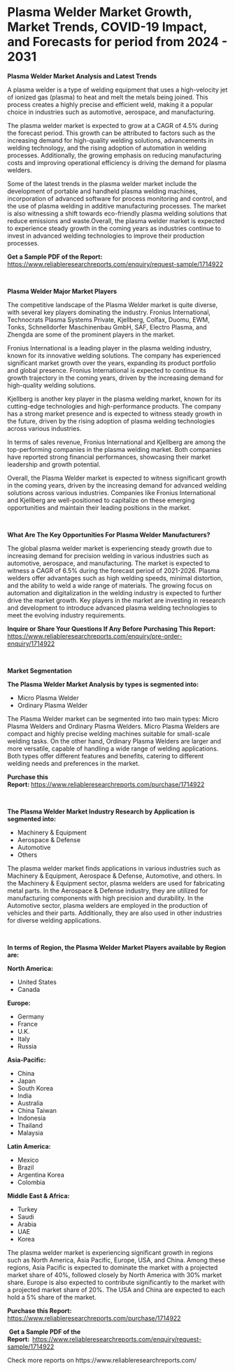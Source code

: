 <p><h1>Plasma Welder Market Growth, Market Trends, COVID-19 Impact, and Forecasts for period from 2024 - 2031</h1></p><p><strong>Plasma Welder Market Analysis and Latest Trends</strong></p>
<p><p>A plasma welder is a type of welding equipment that uses a high-velocity jet of ionized gas (plasma) to heat and melt the metals being joined. This process creates a highly precise and efficient weld, making it a popular choice in industries such as automotive, aerospace, and manufacturing.</p><p>The plasma welder market is expected to grow at a CAGR of 4.5% during the forecast period. This growth can be attributed to factors such as the increasing demand for high-quality welding solutions, advancements in welding technology, and the rising adoption of automation in welding processes. Additionally, the growing emphasis on reducing manufacturing costs and improving operational efficiency is driving the demand for plasma welders.</p><p>Some of the latest trends in the plasma welder market include the development of portable and handheld plasma welding machines, incorporation of advanced software for process monitoring and control, and the use of plasma welding in additive manufacturing processes. The market is also witnessing a shift towards eco-friendly plasma welding solutions that reduce emissions and waste.Overall, the plasma welder market is expected to experience steady growth in the coming years as industries continue to invest in advanced welding technologies to improve their production processes.</p></p>
<p><strong>Get a Sample PDF of the Report:&nbsp;</strong> <a href="https://www.reliableresearchreports.com/enquiry/request-sample/1714922">https://www.reliableresearchreports.com/enquiry/request-sample/1714922</a></p>
<p>&nbsp;</p>
<p><strong>Plasma Welder Major Market Players</strong></p>
<p><p>The competitive landscape of the Plasma Welder market is quite diverse, with several key players dominating the industry. Fronius International, Technocrats Plasma Systems Private, Kjellberg, Colfax, Duomu, EWM, Tonks, Schnelldorfer Maschinenbau GmbH, SAF, Electro Plasma, and Zhengda are some of the prominent players in the market.</p><p>Fronius International is a leading player in the plasma welding industry, known for its innovative welding solutions. The company has experienced significant market growth over the years, expanding its product portfolio and global presence. Fronius International is expected to continue its growth trajectory in the coming years, driven by the increasing demand for high-quality welding solutions.</p><p>Kjellberg is another key player in the plasma welding market, known for its cutting-edge technologies and high-performance products. The company has a strong market presence and is expected to witness steady growth in the future, driven by the rising adoption of plasma welding technologies across various industries.</p><p>In terms of sales revenue, Fronius International and Kjellberg are among the top-performing companies in the plasma welding market. Both companies have reported strong financial performances, showcasing their market leadership and growth potential.</p><p>Overall, the Plasma Welder market is expected to witness significant growth in the coming years, driven by the increasing demand for advanced welding solutions across various industries. Companies like Fronius International and Kjellberg are well-positioned to capitalize on these emerging opportunities and maintain their leading positions in the market.</p></p>
<p>&nbsp;</p>
<p><strong>What Are The Key Opportunities For Plasma Welder Manufacturers?</strong></p>
<p><p>The global plasma welder market is experiencing steady growth due to increasing demand for precision welding in various industries such as automotive, aerospace, and manufacturing. The market is expected to witness a CAGR of 6.5% during the forecast period of 2021-2026. Plasma welders offer advantages such as high welding speeds, minimal distortion, and the ability to weld a wide range of materials. The growing focus on automation and digitalization in the welding industry is expected to further drive the market growth. Key players in the market are investing in research and development to introduce advanced plasma welding technologies to meet the evolving industry requirements.</p></p>
<p><strong>Inquire or Share Your Questions If Any Before Purchasing This Report:</strong> <a href="https://www.reliableresearchreports.com/enquiry/pre-order-enquiry/1714922">https://www.reliableresearchreports.com/enquiry/pre-order-enquiry/1714922</a></p>
<p>&nbsp;</p>
<p><strong>Market Segmentation</strong></p>
<p><strong>The Plasma Welder Market Analysis by types is segmented into:</strong></p>
<p><ul><li>Micro Plasma Welder</li><li>Ordinary Plasma Welder</li></ul></p>
<p><p>The Plasma Welder market can be segmented into two main types: Micro Plasma Welders and Ordinary Plasma Welders. Micro Plasma Welders are compact and highly precise welding machines suitable for small-scale welding tasks. On the other hand, Ordinary Plasma Welders are larger and more versatile, capable of handling a wide range of welding applications. Both types offer different features and benefits, catering to different welding needs and preferences in the market.</p></p>
<p><strong>Purchase this Report:&nbsp;</strong><a href="https://www.reliableresearchreports.com/purchase/1714922">https://www.reliableresearchreports.com/purchase/1714922</a></p>
<p>&nbsp;</p>
<p><strong>The Plasma Welder Market Industry Research by Application is segmented into:</strong></p>
<p><ul><li>Machinery & Equipment</li><li>Aerospace & Defense</li><li>Automotive</li><li>Others</li></ul></p>
<p><p>The plasma welder market finds applications in various industries such as Machinery & Equipment, Aerospace & Defense, Automotive, and others. In the Machinery & Equipment sector, plasma welders are used for fabricating metal parts. In the Aerospace & Defense industry, they are utilized for manufacturing components with high precision and durability. In the Automotive sector, plasma welders are employed in the production of vehicles and their parts. Additionally, they are also used in other industries for diverse welding applications.</p></p>
<p>&nbsp;</p>
<p><strong>In terms of Region, the Plasma Welder Market Players available by Region are:</strong></p>
<p>
    <p> <strong> North America: </strong>
        <ul>
            <li>United States</li>
            <li>Canada</li>
        </ul>
        </p> 
    <p> <strong> Europe: </strong>
        <ul>
            <li>Germany</li>
            <li>France</li>
            <li>U.K.</li>
            <li>Italy</li>
            <li>Russia</li>
        </ul>
        </p> 
    <p> <strong> Asia-Pacific: </strong>
        <ul>
            <li>China</li>
            <li>Japan</li>
            <li>South Korea</li>
            <li>India</li>
            <li>Australia</li>
            <li>China Taiwan</li>
            <li>Indonesia</li>
            <li>Thailand</li>
            <li>Malaysia</li>
        </ul>
        </p> 
    <p> <strong> Latin America: </strong>
        <ul>
            <li>Mexico</li>
            <li>Brazil</li>
            <li>Argentina Korea</li>
            <li>Colombia</li>
        </ul>
        </p> 
    <p> <strong> Middle East & Africa: </strong>
        <ul>
            <li>Turkey</li>
            <li>Saudi</li>
            <li>Arabia</li>
            <li>UAE</li>
            <li>Korea</li>
        </ul>
    </p>
    </p>
<p><p>The plasma welder market is experiencing significant growth in regions such as North America, Asia Pacific, Europe, USA, and China. Among these regions, Asia Pacific is expected to dominate the market with a projected market share of 40%, followed closely by North America with 30% market share. Europe is also expected to contribute significantly to the market with a projected market share of 20%. The USA and China are expected to each hold a 5% share of the market.</p></p>
<p><strong>Purchase this Report: </strong><a href="https://www.reliableresearchreports.com/purchase/1714922">https://www.reliableresearchreports.com/purchase/1714922</a></p>
<p>&nbsp;<strong>Get a Sample PDF of the Report:&nbsp;&nbsp;</strong><a href="https://www.reliableresearchreports.com/enquiry/request-sample/1714922">https://www.reliableresearchreports.com/enquiry/request-sample/1714922</a></p>
<p><strong></strong></p>
<p>Check more reports on https://www.reliableresearchreports.com/</p>